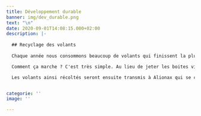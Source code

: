 ```yaml
---
title: Développement durable
banner: img/dev_durable.png
text: "\n"
date: 2020-09-01T14:08:15.000+02:00
description: |-
  
  ## Recyclage des volants
  
  Chaque année nous consommons beaucoup de volants qui finissent la plupart du temps à la poubelle. Dans une démarche eco-responsable nous avons décidé de mettre en place le recyclage des volants en participant à l'opération Ramasse ton Volant lancée par Alionax.

  Comment ça marche ? C'est très simple. Au lieu de jeter les boites vides et les volants usagés à la poubelle, nous les récupérons et les stockons dans un carton dédié (déjà en place à Maréchal). Tous les volants sont concernés (plumes, hybrides, plastiques), l'idéal étant de trier les volants par types en les replaçant dans leur boite d'origine.

  Les volants ainsi récoltés seront ensuite transmis à Alionax qui se charge du recyclage. Pour plus d’informations je vous invite à consulter leur site: https://www.alionax.com/fr/rtv


categorie: ''
image: ''

---
```

